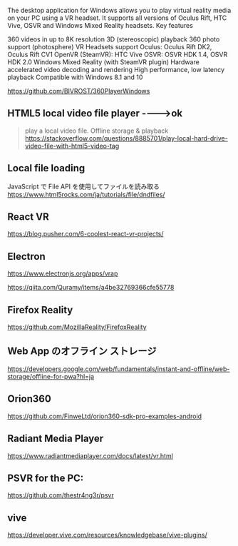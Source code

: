  The desktop application for Windows allows you to play virtual reality media on your PC using a VR headset. It supports all versions of Oculus Rift, HTC Vive, OSVR and Windows Mixed Reality headsets.
 Key features

360 videos in up to 8K resolution
3D (stereoscopic) playback
360 photo support (photosphere)
VR Headsets support
Oculus: Oculus Rift DK2, Oculus Rift CV1
OpenVR (SteamVR): HTC Vive
OSVR: OSVR HDK 1.4, OSVR HDK 2.0
Windows Mixed Reality (with SteamVR plugin)
Hardware accelerated video decoding and rendering
High performance, low latency playback
Compatible with Windows 8.1 and 10

https://github.com/BIVROST/360PlayerWindows

## HTML5 local video file player  ---->ok
>play a local video file. Offline storage & playback
https://stackoverflow.com/questions/8885701/play-local-hard-drive-video-file-with-html5-video-tag

## Local file loading
JavaScript で File API を使用してファイルを読み取る
https://www.html5rocks.com/ja/tutorials/file/dndfiles/

## React VR
https://blog.pusher.com/6-coolest-react-vr-projects/

## Electron
https://www.electronjs.org/apps/vrap

https://qiita.com/Quramy/items/a4be32769366cfe55778

## Firefox Reality
https://github.com/MozillaReality/FirefoxReality

## Web App のオフライン ストレージ
https://developers.google.com/web/fundamentals/instant-and-offline/web-storage/offline-for-pwa?hl=ja

## Orion360
https://github.com/FinweLtd/orion360-sdk-pro-examples-android

## Radiant Media Player
https://www.radiantmediaplayer.com/docs/latest/vr.html

## PSVR for the PC:
https://github.com/thestr4ng3r/psvr

## vive
https://developer.vive.com/resources/knowledgebase/vive-plugins/
